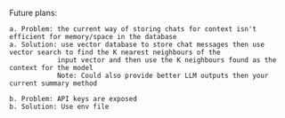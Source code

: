 Future plans:

    a. Problem: the current way of storing chats for context isn't efficient for memory/space in the database
    a. Solution: use vector database to store chat messages then use vector search to find the K nearest neighbours of the 
                input vector and then use the K neighbours found as the context for the model 
                Note: Could also provide better LLM outputs then your current summary method 

    b. Problem: API keys are exposed
    b. Solution: Use env file